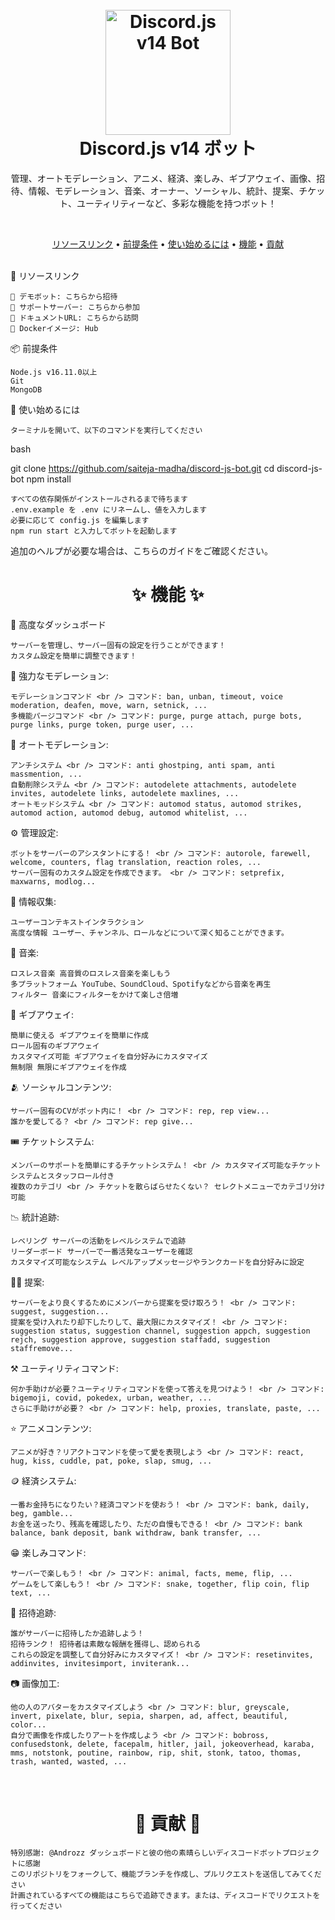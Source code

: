 <h1 align="center"> <br> <a href="https://github.com/saiteja-madha"><img src="./docs/.gitbook/assets/strange.png" height="200" alt="Discord.js v14 Bot"></a> <br> Discord.js v14 ボット <br> </h1> <p align="center">管理、オートモデレーション、アニメ、経済、楽しみ、ギブアウェイ、画像、招待、情報、モデレーション、音楽、オーナー、ソーシャル、統計、提案、チケット、ユーティリティーなど、多彩な機能を持つボット！</p> <br> <p align="center"> <a href="#-リソースリンク">リソースリンク</a> • <a href="#-前提条件">前提条件</a> • <a href="#-使い始めるには">使い始めるには</a> • <a href="#-機能">機能</a> • <a href="#-貢献">貢献</a> </p> <br>
🔗 リソースリンク

    🤖 デモボット: こちらから招待
    🤝 サポートサーバー: こちらから参加
    📂 ドキュメントURL: こちらから訪問
    🐳 Dockerイメージ: Hub

📦 前提条件

    Node.js v16.11.0以上
    Git
    MongoDB

🚀 使い始めるには

    ターミナルを開いて、以下のコマンドを実行してください

bash

git clone https://github.com/saiteja-madha/discord-js-bot.git
cd discord-js-bot
npm install

    すべての依存関係がインストールされるまで待ちます
    .env.example を .env にリネームし、値を入力します
    必要に応じて config.js を編集します
    npm run start と入力してボットを起動します

追加のヘルプが必要な場合は、こちらのガイドをご確認ください。
<br> <h1 align="center"> ✨ 機能 ✨ </h1>
📡 高度なダッシュボード

    サーバーを管理し、サーバー固有の設定を行うことができます！
    カスタム設定を簡単に調整できます！

🛑 強力なモデレーション:

    モデレーションコマンド <br /> コマンド: ban, unban, timeout, voice moderation, deafen, move, warn, setnick, ...
    多機能パージコマンド <br /> コマンド: purge, purge attach, purge bots, purge links, purge token, purge user, ...

🤖 オートモデレーション:

    アンチシステム <br /> コマンド: anti ghostping, anti spam, anti massmention, ...
    自動削除システム <br /> コマンド: autodelete attachments, autodelete invites, autodelete links, autodelete maxlines, ...
    オートモッドシステム <br /> コマンド: automod status, automod strikes, automod action, automod debug, automod whitelist, ...

⚙️ 管理設定:

    ボットをサーバーのアシスタントにする！ <br /> コマンド: autorole, farewell, welcome, counters, flag translation, reaction roles, ...
    サーバー固有のカスタム設定を作成できます。 <br /> コマンド: setprefix, maxwarns, modlog...

💁 情報収集:

    ユーザーコンテキストインタラクション
    高度な情報 ユーザー、チャンネル、ロールなどについて深く知ることができます。

🎵 音楽:

    ロスレス音楽 高音質のロスレス音楽を楽しもう
    多プラットフォーム YouTube、SoundCloud、Spotifyなどから音楽を再生
    フィルター 音楽にフィルターをかけて楽しさ倍増

🎉 ギブアウェイ:

    簡単に使える ギブアウェイを簡単に作成
    ロール固有のギブアウェイ
    カスタマイズ可能 ギブアウェイを自分好みにカスタマイズ
    無制限 無限にギブアウェイを作成

🫂 ソーシャルコンテンツ:

    サーバー固有のCVがボット内に！ <br /> コマンド: rep, rep view...
    誰かを愛してる？ <br /> コマンド: rep give...

🎟 チケットシステム:

    メンバーのサポートを簡単にするチケットシステム！ <br /> カスタマイズ可能なチケットシステムとスタッフロール付き
    複数のカテゴリ <br /> チケットを散らばらせたくない？ セレクトメニューでカテゴリ分け可能

📉 統計追跡:

    レベリング サーバーの活動をレベルシステムで追跡
    リーダーボード サーバーで一番活発なユーザーを確認
    カスタマイズ可能なシステム レベルアップメッセージやランクカードを自分好みに設定

🙋‍♂️ 提案:

    サーバーをより良くするためにメンバーから提案を受け取ろう！ <br /> コマンド: suggest, suggestion...
    提案を受け入れたり却下したりして、最大限にカスタマイズ！ <br /> コマンド: suggestion status, suggestion channel, suggestion appch, suggestion rejch, suggestion approve, suggestion staffadd, suggestion staffremove...

⚒️ ユーティリティコマンド:

    何か手助けが必要？ユーティリティコマンドを使って答えを見つけよう！ <br /> コマンド: bigemoji, covid, pokedex, urban, weather, ...
    さらに手助けが必要？ <br /> コマンド: help, proxies, translate, paste, ...

⭐ アニメコンテンツ:

    アニメが好き？リアクトコマンドを使って愛を表現しよう <br /> コマンド: react, hug, kiss, cuddle, pat, poke, slap, smug, ...

🪙 経済システム:

    一番お金持ちになりたい？経済コマンドを使おう！ <br /> コマンド: bank, daily, beg, gamble...
    お金を送ったり、残高を確認したり、ただの自慢もできる！ <br /> コマンド: bank balance, bank deposit, bank withdraw, bank transfer, ...

😁 楽しみコマンド:

    サーバーで楽しもう！ <br /> コマンド: animal, facts, meme, flip, ...
    ゲームをして楽しもう！ <br /> コマンド: snake, together, flip coin, flip text, ...

📨 招待追跡:

    誰がサーバーに招待したか追跡しよう！
    招待ランク！ 招待者は素敵な報酬を獲得し、認められる
    これらの設定を調整して自分好みにカスタマイズ！ <br /> コマンド: resetinvites, addinvites, invitesimport, inviterank...

📷 画像加工:

    他の人のアバターをカスタマイズしよう <br /> コマンド: blur, greyscale, invert, pixelate, blur, sepia, sharpen, ad, affect, beautiful, color...
    自分で画像を作成したりアートを作成しよう <br /> コマンド: bobross, confusedstonk, delete, facepalm, hitler, jail, jokeoverhead, karaba, mms, notstonk, poutine, rainbow, rip, shit, stonk, tatoo, thomas, trash, wanted, wasted, ...

<br> <h1 align="center"> 🤝 貢献 🤝 </h1>

    特別感謝: @Androzz ダッシュボードと彼の他の素晴らしいディスコードボットプロジェクトに感謝
    このリポジトリをフォークして、機能ブランチを作成し、プルリクエストを送信してみてください
    計画されているすべての機能はこちらで追跡できます。または、ディスコードでリクエストを行ってください
